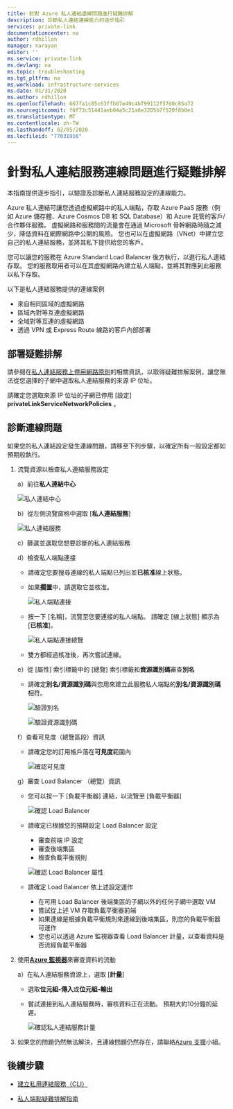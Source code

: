 ```yaml
---
title: 針對 Azure 私人連結連線問題進行疑難排解
description: 診斷私人連結連線能力的逐步指引
services: private-link
documentationcenter: na
author: rdhillon
manager: narayan
editor: ''
ms.service: private-link
ms.devlang: na
ms.topic: troubleshooting
ms.tgt_pltfrm: na
ms.workload: infrastructure-services
ms.date: 01/31/2020
ms.author: rdhillon
ms.openlocfilehash: 667fa1c85c63ffb87e49c4bf99112f57d0c85a72
ms.sourcegitcommit: f0f73c51441aeb04a5c21a6e3205b7f520f8b0e1
ms.translationtype: MT
ms.contentlocale: zh-TW
ms.lasthandoff: 02/05/2020
ms.locfileid: "77031916"
---
```

# <a name="troubleshoot-private-link-service-connectivity-problems"></a>針對私人連結服務連線問題進行疑難排解

本指南提供逐步指引，以驗證及診斷私人連結服務設定的連線能力。 

Azure 私人連結可讓您透過虛擬網路中的私人端點，存取 Azure PaaS 服務（例如 Azure 儲存體、Azure Cosmos DB 和 SQL Database）和 Azure 託管的客戶/合作夥伴服務。 虛擬網路和服務間的流量會在通過 Microsoft 骨幹網路時隨之減少，降低資料在網際網路中公開的風險。 您也可以在虛擬網路（VNet）中建立您自己的私人連結服務，並將其私下提供給您的客戶。 

您可以讓您的服務在 Azure Standard Load Balancer 後方執行，以進行私人連結存取。 您的服務取用者可以在其虛擬網路內建立私人端點，並將其對應到此服務以私下存取。

以下是私人連結服務提供的連線案例
- 來自相同區域的虛擬網路 
- 區域內對等互連虛擬網路
- 全域對等互連的虛擬網路
- 透過 VPN 或 Express Route 線路的客戶內部部署

## <a name="deployment-troubleshooting"></a>部署疑難排解

請參閱在[私人連結服務上停用網路原則](https://docs.microsoft.com/azure/private-link/disable-private-link-service-network-policy)的相關資訊，以取得疑難排解案例，讓您無法從您選擇的子網中選取私人連結服務的來源 IP 位址。

請確定您選取來源 IP 位址的子網已停用 [設定] **privateLinkServiceNetworkPolicies** 。

## <a name="diagnosing-connectivity-problems"></a>診斷連線問題

如果您的私人連結設定發生連線問題，請移至下列步驟，以確定所有一般設定都如預期般執行。

1. 流覽資源以檢查私人連結服務設定 

    a）前往**私人連結中心**

      ![私人連結中心](./media/private-link-tsg/private-link-center.png)

    b）從左側流覽窗格中選取 [**私人連結服務**]

      ![私人連結服務](./media/private-link-tsg/private-link-service.png)

    c）篩選並選取您想要診斷的私人連結服務

    d）檢查私人端點連接
     - 請確定您要搜尋連線的私人端點已列出並**已核准**線上狀態。 
     - 如果**擱置**中，請選取它並核准。 

       ![私人端點連接](./media/private-link-tsg/pls-private-endpoint-connections.png)

     - 按一下 [名稱]，流覽至您要連接的私人端點。 請確定 [線上狀態] 顯示為 [**已核准**]。

       ![私人端點連接總覽](./media/private-link-tsg/pls-private-endpoint-overview.png)

     - 雙方都經過核准後，再次嘗試連線。

    e）從 [屬性] 索引標籤中的 [總覽] 索引標籤和**資源識別碼**審查**別名** 
     - 請確定**別名/資源識別碼**與您用來建立此服務私人端點的**別名/資源識別碼**相符。 

       ![驗證別名](./media/private-link-tsg/pls-overview-pane-alias.png)

       ![驗證資源識別碼](./media/private-link-tsg/pls-properties-pane-resourceid.png)

    f）查看可見度（總覽區段）資訊
     - 請確定您的訂用帳戶落在**可見度**範圍內

       ![確認可見度](./media/private-link-tsg/pls-overview-pane-visibility.png)

    g）審查 Load Balancer （總覽）資訊
     - 您可以按一下 [負載平衡器] 連結，以流覽至 [負載平衡器]

       ![確認 Load Balancer](./media/private-link-tsg/pls-overview-pane-ilb.png)

     - 請確定已根據您的預期設定 Load Balancer 設定
       - 審查前端 IP 設定
       - 審查後端集區
       - 檢查負載平衡規則

       ![確認 Load Balancer 屬性](./media/private-link-tsg/pls-ilb-properties.png)

     - 請確定 Load Balancer 依上述設定運作
       - 在可用 Load Balancer 後端集區的子網以外的任何子網中選取 VM
       - 嘗試從上述 VM 存取負載平衡器前端
       - 如果連線是根據負載平衡規則來連線到後端集區，則您的負載平衡器可運作
       - 您也可以透過 Azure 監視器查看 Load Balancer 計量，以查看資料是否流經負載平衡器

2. 使用[**Azure 監視器**](https://docs.microsoft.com/azure/azure-monitor/overview)來審查資料的流動

    a）在私人連結服務資源上，選取 [**計量**]
     - 選取**位元組-傳入**或**位元組-輸出**
     - 嘗試連接到私人連結服務時，審核資料正在流動。 預期大約10分鐘的延遲。

       ![確認私人連結服務計量](./media/private-link-tsg/pls-metrics.png)

3. 如果您的問題仍然無法解決，且連線問題仍然存在，請聯絡[Azure 支援](https://ms.portal.azure.com/#blade/Microsoft_Azure_Support/HelpAndSupportBlade/overview)小組。 

## <a name="next-steps"></a>後續步驟

 * [建立私用連結服務（CLI）](https://docs.microsoft.com/azure/private-link/create-private-link-service-cli)

 * [私人端點疑難排解指南](https://docs.microsoft.com/azure/private-link/private-endpoint-connectivity-troubleshooting)
